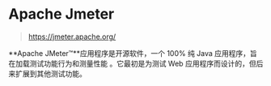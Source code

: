 # Apache Jmeter

> https://jmeter.apache.org/

**Apache JMeter™**应用程序是开源软件，一个 100% 纯 Java 应用程序，旨在加载测试功能行为和测量性能 。它最初是为测试 Web 应用程序而设计的，但后来扩展到其他测试功能。

